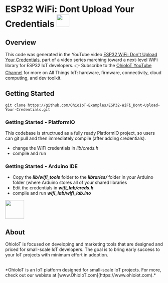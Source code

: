 # ESP32 WiFi: Dont Upload Your Credentials <img src="https://www.ohioiot.com/images/logo.jpg" width=40px >

## Overview

This code was generated in the YouTube video [ESP32 WiFi: Don't Upload Your Credentials](https://youtu.be/nk0qH0ebe_I), part of a video series marching toward a next-level WiFi library for ESP32 IoT developers.  👉 Subscribe to the [OhioIoT YouTube Channel](https://www.youtube.com/@OhioIoT?sub_confirmation=1) for more on All Things IoT: hardware, firmware, connectivity, cloud computing, and dev toolkit.


## Getting Started
```
git clone https://github.com/OhioIoT-Examples/ESP32-WiFi_Dont-Upload-Your-Credentials.git
```


### Getting Started - PlatformIO
This codebase is structrued as a fully ready PlatformIO project, so users can git pull and then immediately compile (after adding credentials).
- change the WiFi credentials in *lib/creds.h*
- compile and run



### Getting Started - Arduino IDE 

- Copy the ***lib/wifi_tools*** folder to the ***libraries/*** folder in your Arduino folder (where Arduino stores all of your shared libraries
- Edit the credentials in ***wifi_lab/creds.h***
- compile and run ***wifi_lab/wifi_lab.ino***

<image src="https://www.ohioiot.com/images/arduino_ide_friendly.png" width=60px ></image>


## About

OhioIoT is focused on developing and marketing tools that are designed and priced for small-scale IoT developers.  The goal is to bring early success to your IoT projects with minimum effort in adoption.

<br>
*OhioIoT is an IoT platform designed for small-scale IoT projects.  For more, check out our webiste at [www.OhioIoT.com](https://www.ohioiot.com).*

